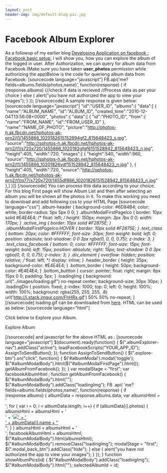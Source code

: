```yaml
---
layout: post
header-img: img/default-blog-pic.jpg
---
```


# Facebook Album Explorer

As a followup of my earlier blog [Developing Application on facebook : Facebook basic setup](/index.php/2013/11/20/developing-application-on-facebook-facebook-basic-setup/), I will show you, how you can explore the album of the logged in user. After Authorization, we can query for album data from Facebook.(Make sure you have taken **user_photos** permission while authorizing the app)Below is the code for querieng album data from Facebook: [sourcecode language="javascript"] FB.api('me?fields=albums.fields(photos,name)', function(response) { if (response.albums) {//check if data is recieved //Process data as per your choice } else { alert(&quot;you have not authorized the app to view your images&quot;); } }); [/sourcecode] A sample response is given below: [sourcecode language="javascript"] "id":"USER_ID", "albums":{ "data":[ { "name":"ALBUM_NAME", "id":"ALBUM_ID", "created_time":"2010-12-04T13:56:08+0000", "photos":{ "data":[ { "id":"PHOTO_ID", "from":{ "name":"FROM_NAME", "id":"FROM_USER_ID" }, "name":"NAME_OF_PHOTO", "picture":"http://photos-h.ak.fbcdn.net/hphotos-ak-prn2/t1/1455866_1020182615152894gf2_815648423_s.jpg", "source":"http://sphotos-h.ak.fbcdn.net/hphotos-ak-prn2/t1/s720x720/1455866_1020182gfgf6151528942_815648423_n.jpg", "height":405, "width":720, "images":[ { "height":540, "width":960, "source":"http://sphotos-h.ak.fbcdn.net/hphotos-ak-prn2/t1/1455866_10201826vdf151528942_815648423_n.jpg" }, { "height":405, "width":720, "source":"http://sphotos-h.ak.fbcdn.net/hphotos-ak-prn2/t1/q77/s720x720/1455df866_10201826151528942_815648423_n.jpg" },] }]} [/sourcecode] You can process this data according to your choice. For this blog First page will show Album List and then after selecting an album you will be shown all the photos in it. To make this working you need to download  and add following css to your HTML Page [sourcecode language="css"] .album-header { background-color: #6D84B4; color: white; border-radius: 5px 5px 0 0; } .albumModalFirstPageIco { border: 10px solid #E4E4E4; /* float: left; */ height: 150px; margin: 3px 7px 0 0; width: 170px; } .active_img { border: 10px solid #F2875E; } .albumModalFirstPageIco:HOVER { border: 10px solid #F2875E; } .text_class { bottom: 20px; color: #FFFFFF; font-size: 30px; font-weight: bold; left: 0; position: absolute; text-shadow: 0 0 3px rgba(0, 0, 0, 0.75); z-index: 3; } .text_class_facebook { bottom: 0; color: #FFFFFF; font-size: 15px; font-weight: bold; left: 15px; position: absolute; right: 15px; text-shadow: 0 0 3px rgba(0, 0, 0, 0.75); z-index: 3; } .div_element { overflow: hidden; position: relative; /* float: left; */ display: inline; } .header_border { height: 35px; background-color: #E4E4E4; } .bottom_border { height: 50px; background-color: #E4E4E4; } .bottom_buttton { cursor: pointer; float: right; margin: 8px 15px 0 0; padding: 5px; } .loadingImg { background: url("../images/loading.gif") no-repeat center; background-size: 30px 30px; } .loadingDiv { position: fixed; z-index: 1000; top: 0; left: 0; height: 100%; width: 100%; background: rgba(255, 255, 255, .8) url('http://i.stack.imgur.com/FhHRx.gif') 50% 50% no-repeat; } [/sourcecode] loading.gif can be downloaded from [here](http://xebee.xebia.in/wp-content/uploads/2014/01/loading.gif). HTML can be used as below: [sourcecode language="html"] <div id="albumExplorerDiv"> <p>Click below to Explore your Album.</p> <p> <a class="btn btn-primary btn-large explore-btn"> Explore Album </a> </p> <div id="showPic"></div> </div> <div id="albumModal" class="modal fade" tabindex="-1" role="dialog" style="display: none; width: 700px;" aria-labelledby="myModalLabel" aria-hidden="true"> <div class="modal-header album-header"> <button class="close" aria-hidden="true" data-dismiss="modal" type="button">×</button> <h3 id="myModalLabel">Choose from photos</h3> </div> <div class="header_border"></div> <div id="albumModalBody" class="modal-body" style="text-align: center"></div> <div class="modal-footer"> <button class="btn btn-primary btn_close" data-dismiss="modal" aria-hidden="true">Close</button> <button class="btn btn-primary modal_back_btn hide">Back</button> </div> </div> [/sourcecode] and javascript for the above HTML as : [sourcecode language="javascript"] $(document).ready(function() { $(".albumExplorer-nav").addClass("active"); loadFacebookScripts("YOUR_APP_ID"); AssignToSendButton(); }); function AssignToSendButton() { $(".explore-btn").on("click", function() { $('#albumModal').modal('toggle'); $("#albumModalBody").html($("#albumModalFirstPage").html()); getAlbumFromFacebook(); }); } var modalStage = "first"; var facebookAlbumHtml ; function getAlbumFromFacebook() { $("#albumModalBody").html(""); $("#albumModalBody").addClass("loadingImg"); FB .api( 'me?fields=albums.fields(photos,name)', function(response) { if (response.albums) { albumData = response.albums.data; var albumsHtml = '<div class="albumModalFirstPageClass">'; for ( var i = 0; i < albumData.length; i++) { if (albumData[i].photos) { albumsHtml = albumsHtml \+ '<div class="div_element">' \+ '<a href="#" onclick="showAlbumPics(\'' \+ albumData[i].id \+ '\')"><img src="'+albumData[i].photos.data[0].source+'" class="albumModalFirstPageIco" />' \+ '<div class="text_class_facebook">' \+ albumData[i].name \+ "</div></a></div>"; } } albumsHtml = albumsHtml + '</div>'; facebookAlbumHtml = albumsHtml; $("#albumModalBody").html(albumsHtml); $("#albumModalBody").removeClass("loadingImg"); modalStage = "first"; $(".modal_back_btn").addClass("hide"); } else { alert("you have not authorized the app to view your images"); } }); } function showAlbumPics(id) { $("#albumModalBody").addClass("loadingImg"); $("#albumModalBody").html(""); selectedAlbumId = id;